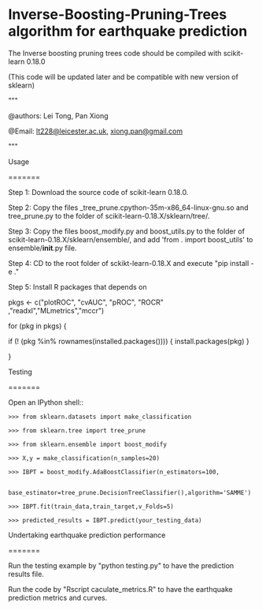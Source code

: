 # Inverse-Boosting-Pruning-Trees algorithm for earthquake prediction 

The Inverse boosting pruning trees code should be compiled with scikit-learn 0.18.0   

(This code will be updated later and be compatible with new version of sklearn) 

""" 

@authors: Lei Tong, Pan Xiong 

@Email: lt228@leicester.ac.uk, xiong.pan@gmail.com 

""" 

 

Usage 

======= 

 

Step 1: Download the source code of scikit-learn 0.18.0. 

 

Step 2: Copy the files _tree_prune.cpython-35m-x86_64-linux-gnu.so and tree_prune.py to the folder of scikit-learn-0.18.X/sklearn/tree/. 

 

Step 3: Copy the files boost_modify.py and boost_utils.py to the folder of scikit-learn-0.18.X/sklearn/ensemble/, and add 'from . import boost_utils' to ensemble/__init__.py file. 

 

Step 4: CD to the root folder of sckikt-learn-0.18.X and execute "pip install -e ." 

 

Step 5: Install R packages that depends on 

 

pkgs <- c("plotROC", "cvAUC", "pROC", "ROCR" ,"readxl","MLmetrics","mccr") 

for (pkg in pkgs) { 

  if (! (pkg %in% rownames(installed.packages()))) { install.packages(pkg) } 

} 

 

 

Testing 

======= 

 

Open an IPython shell:: 

 

	>>> from sklearn.datasets import make_classification 

	>>> from sklearn.tree import tree_prune 

	>>> from sklearn.ensemble import boost_modify 

	>>> X,y = make_classification(n_samples=20)

	>>> IBPT = boost_modify.AdaBoostClassifier(n_estimators=100, 

				       base_estimator=tree_prune.DecisionTreeClassifier(),algorithm='SAMME') 

	>>> IBPT.fit(train_data,train_target,v_Folds=5) 

	>>> predicted_results = IBPT.predict(your_testing_data) 

 

 

Undertaking earthquake prediction performance  

======= 

Run the testing example by "python testing.py" to have the prediction results file. 

 

Run the code by "Rscript caculate_metrics.R" to have the earthquake prediction metrics and curves. 

 
